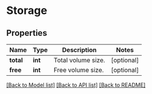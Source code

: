 # Storage

## Properties
Name | Type | Description | Notes
------------ | ------------- | ------------- | -------------
**total** | **int** | Total volume size. | [optional] 
**free** | **int** | Free volume size. | [optional] 

[[Back to Model list]](../README.md#documentation-for-models) [[Back to API list]](../README.md#documentation-for-api-endpoints) [[Back to README]](../README.md)

